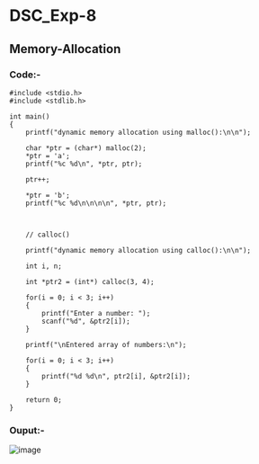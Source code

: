 # DSC_Exp-8
## Memory-Allocation

### Code:-
```
#include <stdio.h>
#include <stdlib.h>

int main()
{	
	printf("dynamic memory allocation using malloc():\n\n");
	
	char *ptr = (char*) malloc(2);
	*ptr = 'a';
	printf("%c %d\n", *ptr, ptr);
	
	ptr++;
	
	*ptr = 'b';
	printf("%c %d\n\n\n\n", *ptr, ptr);
	
	
	
	// calloc()
	
	printf("dynamic memory allocation using calloc():\n\n");
	
	int i, n;
	
	int *ptr2 = (int*) calloc(3, 4);
	
	for(i = 0; i < 3; i++)
	{
		printf("Enter a number: ");
		scanf("%d", &ptr2[i]);
	}
	
	printf("\nEntered array of numbers:\n");
	
	for(i = 0; i < 3; i++)
	{
		printf("%d %d\n", ptr2[i], &ptr2[i]);
	}
	
	return 0;
}

```

### Ouput:-
![image](https://user-images.githubusercontent.com/124967782/230789875-a07a3c89-75a2-4c75-a938-439074a0d8c0.png)
